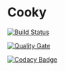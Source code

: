 # Cooky

[![Build Status](http://jenkins-swe.it.dh-karlsruhe.de/buildStatus/icon?job=Cooky)](http://jenkins-swe.it.dh-karlsruhe.de/job/Cooky/)

[![Quality Gate](http://sonarqube.it.dh-karlsruhe.de/api/badges/gate?key=Cooky%3ACookyApp)](http://sonarqube.it.dh-karlsruhe.de/overview?id=Cooky%3ACookyApp)

[![Codacy Badge](https://api.codacy.com/project/badge/Grade/8e442638bad249d6b1b738c7e5a8ede4)](https://www.codacy.com/app/fueranmeldungen/Cooky?utm_source=github.com&amp;utm_medium=referral&amp;utm_content=1developer1/Cooky&amp;utm_campaign=Badge_Grade)
